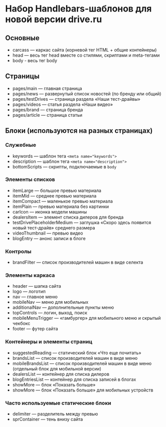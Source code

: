 # Набор Handlebars-шаблонов для новой версии drive.ru

## Основные
* carcass — каркас сайта (корневой тег HTML + общие контейнеры)
* head — весь тег head вместе со стилями, скриптами и meta-тегами
* body - весь тег body

## Страницы
* pages/main — главная страница
* pages/news — развернутый список новостей (по бренду или общий)
* pages/testDrives — страница раздела «Наши тест-драйвы»
* pages/videos — статья раздела «Наши видео»
* pages/brand — страница бренда
* pages/article — страница статьи

## Блоки (используются на разных страницах)
### Служебные
* keywords — шаблон тега `<meta name="keywords">`
* description — шаблон тега `<meta name="description">`
* bottomScripts — скрипты, подключаемые в `body`

### Элементы списков
* itemLarge — большое превью материала
* itemMid — среднее превью материала
* itemCompact — маленькое превью материала
* itemPlain — превью материала без картинки
* carIcon — иконка модели машины
* dealersItem — элемент списка дилеров для бренда
* testDrivePlaceholderMedium — заглушка «Скоро здесь появится новый тест-драйв» среднего размера
* videoThumbnail — превью видео
* blogEntry — анонс записи в блоге

### Контролы
* brandFilter — список производителей машин в виде селекта

### Элементы каркаса
* header — шапка сайта
* logo — логотип
* nav — главное меню
* mobileNav — меню для мобильных
* additionalNav — дополнительные пункты меню
* topControls — логин, выход, поиск
* mobileMenuTrigger — «гамбургер» для мобильного меню и скрытый чекбокс
* footer — футер сайта

### Контейнеры и элементы страниц
* suggestedReading — статический блок «Что еще почитать»
* brandsList — список производителей машин в виде меню
* mobileBrandsList — список производителей машин в виде меню (отдельный блок для мобильной версии)
* dealersList — контейнер для списка дилеров
* blogEntriesList — контейнер для списка записей в блогах
* showMore — блок «Показать больше»
* showMore — блок «Показать больше» для мобильных устройств

### Часто используемые статические блоки
* delimiter — разделитель между превью
* sprContainer — тень внизу сайта
